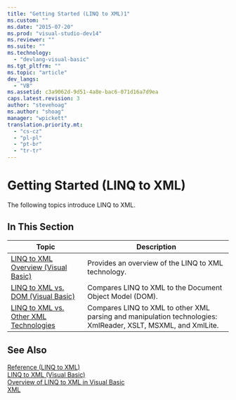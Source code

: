 ```yaml
---
title: "Getting Started (LINQ to XML)1"
ms.custom: ""
ms.date: "2015-07-20"
ms.prod: "visual-studio-dev14"
ms.reviewer: ""
ms.suite: ""
ms.technology: 
  - "devlang-visual-basic"
ms.tgt_pltfrm: ""
ms.topic: "article"
dev_langs: 
  - "VB"
ms.assetid: c3a9062d-9d51-4a8e-bac6-071d16a7d9ea
caps.latest.revision: 3
author: "stevehoag"
ms.author: "shoag"
manager: "wpickett"
translation.priority.mt: 
  - "cs-cz"
  - "pl-pl"
  - "pt-br"
  - "tr-tr"
---
```

# Getting Started (LINQ to XML)
The following topics introduce LINQ to XML.  
  
## In This Section  
  
|Topic|Description|  
|-----------|-----------------|  
|[LINQ to XML Overview (Visual Basic)](../../../../visual-basic\programming-guide\concepts\linq/linq-to-xml-overview.md)|Provides an overview of the LINQ to XML technology.|  
|[LINQ to XML vs. DOM (Visual Basic)](../../../../visual-basic\programming-guide\concepts\linq/linq-to-xml-vs-dom.md)|Compares LINQ to XML to the Document Object Model (DOM).|  
|[LINQ to XML vs. Other XML Technologies](../../../../visual-basic\programming-guide\concepts\linq/linq-to-xml-vs-other-xml-technologies.md)|Compares LINQ to XML to other XML parsing and manipulation technologies: XmlReader, XSLT, MSXML, and XmlLite.|  
  
## See Also  
 [Reference (LINQ to XML)](../../../../visual-basic\programming-guide\concepts\linq/reference-linq-to-xml.md)   
 [LINQ to XML (Visual Basic)](../../../../visual-basic\programming-guide\concepts\linq/linq-to-xml.md)   
 [Overview of LINQ to XML in Visual Basic](../../../../visual-basic\programming-guide\language-features\xml/overview-of-linq-to-xml.md)   
 [XML](../../../../visual-basic\programming-guide\language-features\xml/index.md)